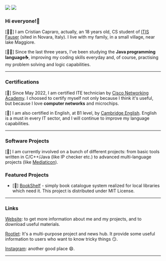 <!-- Profile Badges -->
[![](https://img.shields.io/github/followers/cristiancrazy?style=social)](https://github.com/cristiancrazy)
[![](https://komarev.com/ghpvc/?username=cristiancrazy&style=flat&color=red)](https://github.com/cristiancrazy)
<!-- General Informations Here -->
### Hi everyone!👋
[🤷‍♂️] I am Cristian Capraro, actually, an 18 years old, CS student of [ITIS Fauser](https://www.fauser.edu) (sited in Novara, Italy). I live with my family, in a small village, near lake Maggiore.

[👨‍💻] Since the last three years, I've been studying the **Java programming language☕**, improving my coding skills everyday and, of course, practising my problem solving and logic capabilities.

---------------------------------------------------------------------------------------------------------------
<!-- Certifications Here -->
### Certifications
[📖] Since May 2022, I am certified ITE technician by [Cisco Networking Academy](https://www.netacad.com/). I choosed to certify myself not only because I think it's useful, but because I love **computer networks** and microchips. 

[📖] I am also certified in English, at B1 level, by [Cambridge English](https://www.cambridgeenglish.org/). English is a must in every IT sector, and I will continue to improve my language capabilities.

---------------------------------------------------------------------------------------------------------------
<!-- Main projects informations here -->
### Software Projects

[🔭] I am currently involved on a bunch of different projects: from basic tools written in C/C++/Java (like IP checker etc.) to advanced multi-language projects (like [Mediaticon](https://mediaticon.rootlet.it)).

### Featured Projects

- [🔭] [BookShelf](https://bookshelf.rootlet.it) - simply book catalogue system realized for local libraries which need it.
This project is distributed under MIT License.
---------------------------------------------------------------------------------------------------------------
<!-- Links to external websites and social platforms -->
### Links

[Website](https://me.cristiancrazy.it): to get more information about me and my projects, and to download useful materials.

[Rootlet](https://rootlet.it): It's a multi-purpose project and news hub. It provide some useful information to users who want to 
know tricky things 😏.

[Instagram](https://instagram.com/cristiancrazyit): another good place 😄.
<!-- [Blog](https://blog.cristiancrazy.it): (*currently abandoned*) a digital place where I write about different topics, not only PCs software. -->

---------------------------------------------------------------------------------------------------------------
